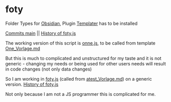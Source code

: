 # foty
Folder Types for [Obsidian](https://obsidian.md/), Plugin [Templater](https://github.com/SilentVoid13/Templater) has to be installed

[Commits main](https://github.com/MonikaLobinger/foty/commits/main) || [History of foty.js](https://github.com/MonikaLobinger/foty/commits/main/_scripts/foty.js)

The working version of this script is [onne.js](https://github.com/MonikaLobinger/foty/blob/main/_scripts/onne.js), to be called from template [One_Vorlage.md](https://github.com/MonikaLobinger/foty/blob/main/_vorlagen/One_Vorlage.md)

But this is much to complicated and unstructured for my taste and it is not generic - changing my needs or being used for other users needs will result in code changes (not only data changes)

So I am working in [foty.js](https://github.com/MonikaLobinger/foty/blob/main/_scripts/foty.js)  (called from [atest_Vorlage.md](https://github.com/MonikaLobinger/foty/blob/main/_vorlagen/atest_Vorlage.md)) on a generic version. [History of foty.js](https://github.com/MonikaLobinger/foty/commits/main/_scripts/foty.js)

Not only because  I am not a JS programmer this is complicated for me.


